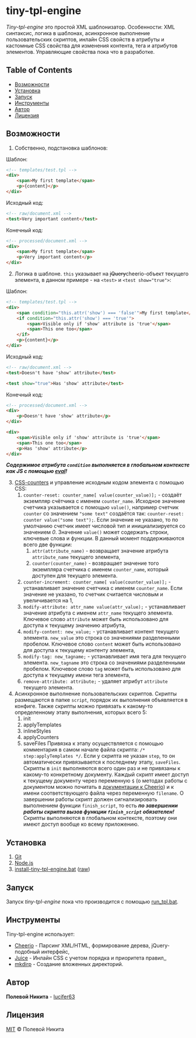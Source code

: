 # tiny-tpl-engine

*Tiny-tpl-engine* это простой XML шаблонизатор. Особенности: XML синтаксис, логика в шаблонах, асинхронное выполнение пользовательских скриптов, инлайн CSS свойств в атрибуты и кастомные CSS свойства для изменения контента, тега и атрибутов элементов. Управляющие свойства пока что в разработке.

## Table of Contents

- [Возможности](#Возможности)
- [Установка](#Установка)
- [Запуск](#Запуск)
- [Инструменты](#Инструменты)
- [Автор](#Автор)
- [Лицензия](#Лицензия)

## Возможности

1. Собственно, подстановка шаблонов: 

Шаблон:
```html
<!-- templates/test.tpl -->
<div>
    <span>My first template</span>
    <p>{content}</p>
</div>
```
Исходный код:
```html
<!-- raw/document.xml -->
<test>Very important content</test>
```
Конечный код:
```html
<!-- processed/document.xml -->
<div>
    <span>My first template</span>
    <p>Very important content</p>
</div>
```
2. Логика в шаблоне. ``this`` указывает на ~~jQuery~~cheerio-объект текущего элемента, в данном примере - на ``<test>`` и ``<test show="true">``:

Шаблон:
```html
<!-- templates/test.tpl -->
<div>
    <span condition="this.attr('show') === 'false'">My first template</span>
    <if condition="this.attr('show') === 'true'">
        <span>Visible only if 'show' attribute is 'true'</span>
        <span>This one too</span>
    </if>
    <p>{content}</p>
</div>
```
Исходный код:
```html
<!-- raw/document.xml -->
<test>Doesn't have 'show' attribute</test>

<test show="true">Has 'show' attribute</test>
```
Конечный код:
```html
<!-- processed/document.xml -->
<div>
    <p>Doesn't have 'show' attribute</p>
</div>

<div>
    <span>Visible only if 'show' attribute is 'true'</span>
    <span>This one too</span>
    <p>Has 'show' attribute</p>
</div>
```
***Содержимое атрибута `condition` выполняется в глобальном контексте как JS с помощью [eval](https://developer.mozilla.org/en-US/docs/Web/JavaScript/Reference/Global_Objects/eval)!***

3. [CSS-counters](https://habrahabr.ru/post/49500/) и управление исходным кодом элемента с помощью CSS:
    1. `counter-reset: counter_name[ value(counter_value)];` - создаёт экземпляр счётчика с именем `counter_name`. Исходное значение счетчика указывается с помощью `value()`, например счетчик `counter` со значением `"some text"` создаётся так: `counter-reset: counter value("some text");`. Если значение не указано, то по умолчанию счетчик имеет числовой тип и инициализируется со значением *0*. Значение `value()` может содержать строки, ключевые слова и функции. В данный момент поддерживаются всего две функции:
        1. `attr(attribute_name)` - возвращает значение атрибута `attribute_name` текущего элемента,
        2. `counter(counter_name)` - возвращает значение того экземпляра счетчика с именем `counter_name`, который доступен для текущего элемента.
    2. `counter-increment: counter_name[ value(counter_value)];` - устанавливает значение счетчика с именем `counter_name`. Если значение не указано, то счетчик считается числовым и увеличивается на 1,
    3. `modify-attribute: attr_name value(attr_value);` - устанавливает значение атрибута с именем `attr_name` текущего элемента. Ключевое слово `attribute` может быть использовано для доступа к текущему значению атрибута,
    4. `modify-content: new_value;` - устанавливает контент текущего элемента. `new_value` это строка со значениями разделенными пробелом. Ключевое слово `content` может быть использовано для доступа к текущему контенту элемента,
    5. `modify-tag: new_tagname;` - устанавливает имя тега для текущего элемента. `new_tagname` это строка со значениями разделенными пробелом. Ключевое слово `tag` может быть использовано для доступа к текущему имени тега элемента,
    6. `remove-attribute: attribute;` - удаляет атрибут `attribute` текущего элемента.
4. Асинхронное выполнение пользовательских скриптов. Скрипты размещаются в папке `script`, порядок их выполнения объявляется в конфиге. Также скрипты можно привязать к какому-то определенному этапу выполнения, которых всего 5:
    1. init
    2. applyTemplates
    3. inlineStyles
    4. applyCounters
    5. saveFiles
    Привязка к этапу осуществляется с помощью комментария в самом начале файла скрипта: ``/* step:applyTemplates */``. Если у скрипта не указан ``step``, то он автоматически привязывается к последнему этапу, ``saveFiles``.
    Скрипты в ``init`` выполняются всего один раз и не привязаны к какому-то конкретному документу.
    Каждый скрипт имеет доступ к текущему документу через переменную `$` (о методах работы с документом можно почитать в [документации к Cheerio](https://github.com/cheeriojs/cheerio#api)) и к имени соответствующего файла через переменную `filename`. О завершении работы скрипт должен сигнализировать выполнением функции `finish_script`, то есть ***по завершении работы скрипта вызов функции `finish_script` обязателен!*** Скрипты выполняются в глобальном контексте, поэтому они имеют доступ вообще ко всему приложению.

## Установка

1. [Git](https://git-scm.com/downloads)
1. [Node.js](https://nodejs.org/en/)
1. [install-tiny-tpl-engine.bat](https://github.com/lucifer63/tiny-tpl-engine/blob/master/install-tiny-tpl-engine.bat) ([raw](https://raw.githubusercontent.com/lucifer63/tiny-tpl-engine/master/install-tiny-tpl-engine.bat))

## Запуск

Запуск *tiny-tpl-engine* пока что производится с помощью [run_tpl.bat](https://github.com/lucifer63/tiny-tpl-engine/blob/master/run_tpl.bat).

## Инструменты

Tiny-tpl-engine использует:

* [Cheerio](https://github.com/cheeriojs/cheerio) - Парсинг XML/HTML, формирование дерева, jQuery-подобный интерфейс,
* [Juice](https://github.com/Automattic/juice) - Инлайн CSS с учетом порядка и приоритета правил,,
* [mkdirp](https://github.com/substack/node-mkdirp) - Создание вложенных директорий.

## Автор

**Полевой Никита** - [lucifer63](https://github.com/lucifer63)

## Лицензия

[MIT](LICENSE) © Полевой Никита